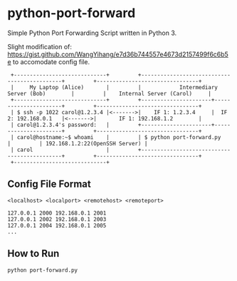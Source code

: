# python-port-forward
Simple Python Port Forwarding Script written in Python 3.

Slight modification of: https://gist.github.com/WangYihang/e7d36b744557e4673d2157499f6c6b5e to accomodate config file.

```
 +-----------------------------+         +---------------------------------------------+         +--------------------------------+
 |     My Laptop (Alice)       |         |            Intermediary Server (Bob)        |         |    Internal Server (Carol)     |
 +-----------------------------+         +----------------------+----------------------+         +--------------------------------+
 | $ ssh -p 1022 carol@1.2.3.4 |<------->|    IF 1: 1.2.3.4     |  IF 2: 192.168.0.1   |<------->|       IF 1: 192.168.1.2        |
 | carol@1.2.3.4's password:   |         +----------------------+----------------------+         +--------------------------------+
 | carol@hostname:~$ whoami    |         | $ python port-forward.py                    |         | 192.168.1.2:22(OpenSSH Server) |
 | carol                       |         +---------------------------------------------+         +--------------------------------+
 +-----------------------------+
 ```

## Config File Format
`<localhost> <localport> <remotehost> <remoteport>`
```
127.0.0.1 2000 192.168.0.1 2001
127.0.0.1 2002 192.168.0.1 2003
127.0.0.1 2004 192.168.0.1 2005
...
```

## How to Run
`python port-forward.py`